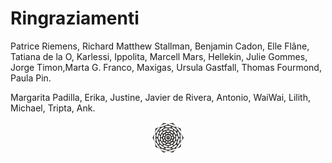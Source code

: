 Ringraziamenti
================

Patrice Riemens, Richard Matthew Stallman, Benjamin Cadon, Elle Flâne, Tatiana de la O, Karlessi, Ippolita, Marcell Mars, Hellekin, Julie Gommes, Jorge Timon,Marta G. Franco, Maxigas, Ursula Gastfall, Thomas Fourmond, Paula Pin.

Margarita Padilla, Erika, Justine, Javier de Rivera, Antonio, WaiWai, Lilith, Michael, Tripta, Ank.

<p align="center"><img src="../es/content/media/end0.png"></p>
